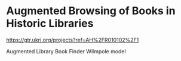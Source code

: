 # Augmented Browsing of Books in Historic Libraries

https://gtr.ukri.org/projects?ref=AH%2FR010102%2F1


Augmented Library
Book Finder
Wilmpole model
